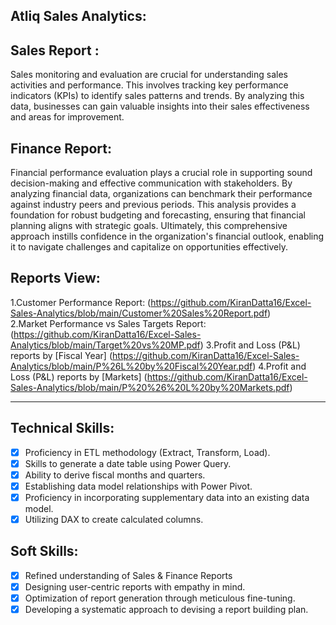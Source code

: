 Atliq Sales Analytics:
-------------------------------------------------------





## Sales Report :

Sales monitoring and evaluation are crucial for understanding sales activities and performance. This involves tracking key performance indicators (KPIs) to identify sales patterns and trends. By analyzing this data, businesses can gain valuable insights into their sales effectiveness and areas for improvement.

## Finance Report:

Financial performance evaluation plays a crucial role in supporting sound decision-making and effective communication with stakeholders. By analyzing financial data, organizations can benchmark their performance against industry peers and previous periods. This analysis provides a foundation for robust budgeting and forecasting, ensuring that financial planning aligns with strategic goals. Ultimately, this comprehensive approach instills confidence in the organization's financial outlook, enabling it to navigate challenges and capitalize on opportunities effectively.

Reports View:
--------------------------------------------------------------------------------

1.Customer Performance Report: (https://github.com/KiranDatta16/Excel-Sales-Analytics/blob/main/Customer%20Sales%20Report.pdf)  
2.Market Performance vs Sales Targets Report: (https://github.com/KiranDatta16/Excel-Sales-Analytics/blob/main/Target%20vs%20MP.pdf)
3.Profit and Loss (P&L) reports by [Fiscal Year] (https://github.com/KiranDatta16/Excel-Sales-Analytics/blob/main/P%26L%20by%20Fiscal%20Year.pdf)
4.Profit and Loss (P&L) reports by [Markets] (https://github.com/KiranDatta16/Excel-Sales-Analytics/blob/main/P%20%26%20L%20by%20Markets.pdf)

--------------------------------------------------------------
## Technical Skills:
- [x]	Proficiency in ETL methodology (Extract, Transform, Load).
- [x]	Skills to generate a date table using Power Query.
- [x]	Ability to derive fiscal months and quarters.
- [x]	Establishing data model relationships with Power Pivot.
- [x]	Proficiency in incorporating supplementary data into an existing data model.
- [x]	Utilizing DAX to create calculated columns.

## Soft Skills:
- [x]	Refined understanding of Sales & Finance Reports
- [x]	Designing user-centric reports with empathy in mind.
- [x]	Optimization of report generation through meticulous fine-tuning.
- [x]	Developing a systematic approach to devising a report building plan.
